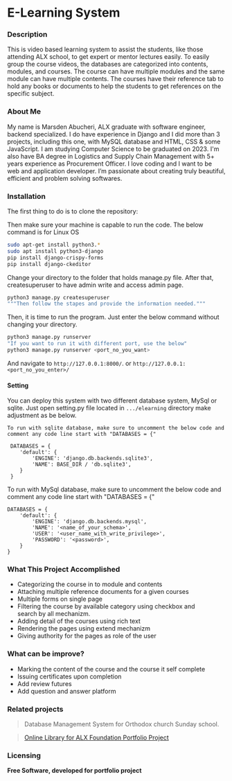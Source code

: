 ﻿# E-Learning System

### Description 
This is video based learning system to assist the students, like those attending ALX school, to get expert or mentor lectures easily. To easily group the course videos, the databases are categorized into contents, modules, and courses. The course can have multiple modules and the same module can have multiple contents. The courses have their reference tab to hold any books or documents to help the students to get references on the specific subject. 

### About Me 
My name is Marsden Abucheri, ALX graduate with software engineer, backend specialized. I do have experience in Django and I did more than 3 projects, including this one, with MySQL database and HTML, CSS & some JavaScript. I am studying Computer Science to be graduated on 2023. I'm also have BA degree in Logistics and Supply Chain Management with 5+ years experience as Procurement Officer. I love coding and I want to be web and application developer. I’m passionate about creating truly beautiful, efficient and problem solving softwares. 


### Installation
The first thing to do is to clone the repository:



Then make sure your machine is capable to run the code. The below command is for Linux OS

```sh
sudo apt-get install python3.*
sudo apt install python3-django
pip install django-crispy-forms
pip install django-ckeditor
```

Change your directory to the folder that holds manage.py file. After that, createsuperuser to have admin write and access admin page.
```sh
python3 manage.py createsuperuser
"""Then follow the stapes and provide the information needed."""
```

Then, it is time to run the program. Just enter the below command without changing your directory.

```sh
python3 manage.py runserver
"If you want to run it with different port, use the below"
python3 manage.py runserver <port_no_you_want>
```
And navigate to `http://127.0.0.1:8000/`. or `http://127.0.0.1:<port_no_you_enter>/`

#### Setting 

You can deploy this system with two different database system, MySql or sqlite. Just open setting.py file located in `.../elearning` directory make adjustment as be below.

`To run with sqlite database, make sure to uncomment the below code and comment any code line start with "DATABASES = {"`
```
 DATABASES = {
    'default': {
        'ENGINE': 'django.db.backends.sqlite3',
        'NAME': BASE_DIR / 'db.sqlite3',
    }
 }

 ```
To run with MySql database, make sure to uncomment the below code and comment any code line start with "DATABASES = {"
```
DATABASES = {
    'default': {
        'ENGINE': 'django.db.backends.mysql',
        'NAME': '<name_of_your_schema>',
        'USER': '<user_name_with_write_privilege>',
        'PASSWORD': '<password>',
    }
}
```
### What This Project Accomplished
+ Categorizing the course in to module and contents 
+ Attaching multiple reference documents for a given courses 
+ Multiple forms on single page 
+ Filtering the course by available category using checkbox and  
search by all mechanizm. 
+ Adding detail of the courses using rich text  
+ Rendering the pages using extend mechanizm  
+ Giving authority for the pages as role of the user

### What can be improve? 
+ Marking the content of the course and the course it self complete 
+ Issuing certificates upon completion 
+ Add review futures 
+ Add question and answer platform

### Related projects
> Database Management System for Orthodox church Sunday school.

> [Online Library for ALX Foundation Portfolio Project](https://github.com/MikiyasA/Online_Library-ALX_Foundation_Portfolio_Project)

### Licensing
****Free Software, developed for portfolio project****
